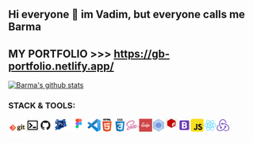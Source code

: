 ## Hi everyone 👋 im Vadim, but everyone calls me Barma

## MY PORTFOLIO >>> https://gb-portfolio.netlify.app/

[![Barma's github stats](https://github-readme-stats.vercel.app/api?username=Google-Barma)](https://github.com/Google-Barma)

### STACK & TOOLS:

[<img align="left" alt="Git" width="36px" src="https://raw.githubusercontent.com/Google-Barma/google-barma/master/image/git.png" />]()
[<img align="left" alt="Terminal" width="26px" src="https://raw.githubusercontent.com/Google-Barma/google-barma/master/image/terminal.png" />]()
[<img align="left" alt="GitHub" width="26px" src="https://raw.githubusercontent.com/Google-Barma/google-barma/master/image/github.png" />]()
[<img align="left" alt="Photoshop" width="36px" src="https://raw.githubusercontent.com/Google-Barma/google-barma/master/image/photoshop.png" />]()
[<img align="left" alt="Figma" width="36px" src="https://raw.githubusercontent.com/Google-Barma/google-barma/master/image/figma.png" />]()
[<img align="left" alt="Visual Studio Code" width="26px" src="https://raw.githubusercontent.com/Google-Barma/google-barma/master/image/vscode.png" />]()
[<img align="left" alt="HTML5" width="26px" src="https://raw.githubusercontent.com/Google-Barma/google-barma/master/image/html.png" />]()
[<img align="left" alt="CSS3" width="26px" src="https://raw.githubusercontent.com/Google-Barma/google-barma/master/image/css.png" />]()
[<img align="left" alt="Sass" width="26px" src="https://raw.githubusercontent.com/Google-Barma/google-barma/master/image/sass.png" />]()
[<img align="left" alt="Gulp" width="26px" src="https://raw.githubusercontent.com/Google-Barma/google-barma/master/image/gulp.png" />]()
[<img align="left" alt="Webpack" width="26px" src="https://raw.githubusercontent.com/Google-Barma/google-barma/master/image/webpack.png" />]()
[<img align="left" alt="NPM" width="26px" src="https://raw.githubusercontent.com/Google-Barma/google-barma/master/image/npm.png" />]()
[<img align="left" alt="Bootstrap" width="26px" src="https://raw.githubusercontent.com/Google-Barma/google-barma/master/image/bootstrap.png" />]()
[<img align="left" alt="JavaScript" width="26px" src="https://raw.githubusercontent.com/Google-Barma/google-barma/master/image/js.png" />]()
[<img align="left" alt="JavaScript" width="26px" src="https://raw.githubusercontent.com/Google-Barma/google-barma/master/image/react.png" />]()
[<img align="left" alt="JavaScript" width="26px" src="https://raw.githubusercontent.com/Google-Barma/google-barma/master/image/redux.png" />]()

<!-- [![Top Langs](https://github-readme-stats.vercel.app/api/top-langs/?username=Google-Barma&theme=dark&layout=compact)](https://github.com/Google-Barma/github-readme-stats) -->
